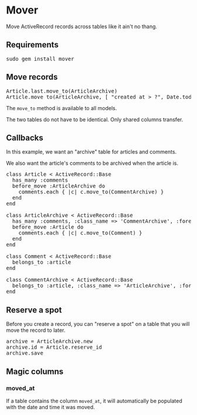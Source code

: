 Mover
=====

Move ActiveRecord records across tables like it ain't no thang.

Requirements
------------

<pre>
sudo gem install mover
</pre>

Move records
------------

<pre>
Article.last.move_to(ArticleArchive)
Article.move_to(ArticleArchive, [ "created_at > ?", Date.today ])
</pre>

The <code>move_to</code> method is available to all models.

The two tables do not have to be identical. Only shared columns transfer.

Callbacks
---------

In this example, we want an "archive" table for articles and comments.

We also want the article's comments to be archived when the article is.

<pre>
class Article < ActiveRecord::Base
  has_many :comments
  before_move :ArticleArchive do
    comments.each { |c| c.move_to(CommentArchive) }
  end
end

class ArticleArchive < ActiveRecord::Base
  has_many :comments, :class_name => 'CommentArchive', :foreign_key => 'article_id'
  before_move :Article do
    comments.each { |c| c.move_to(Comment) }
  end
end

class Comment < ActiveRecord::Base
  belongs_to :article
end

class CommentArchive < ActiveRecord::Base
  belongs_to :article, :class_name => 'ArticleArchive', :foreign_key => 'article_id'
end
</pre>

Reserve a spot
--------------

Before you create a record, you can "reserve a spot" on a table that you will move the record to later.

<pre>
archive = ArticleArchive.new
archive.id = Article.reserve_id
archive.save
</pre>

Magic columns
-------------

### moved_at

If a table contains the column <code>moved_at</code>, it will automatically be populated with the date and time it was moved.